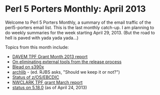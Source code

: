 Perl 5 Porters Monthly: April 2013
==================================

Welcome to Perl 5 Porters Monthly, a summary of the email traffic of the
perl5-porters email list. This is the last monthly catch-up. I am planning
to do weekly summaries for the week starting April 29, 2013. (But the road 
to hell is paved with yada yada yada...)

Topics from this month include:

* [DAVEM TPF Grant Month 2013 report][1]
* [On eliminating external tools from the release process][2]
* [Blead on s390x][3]
* [archlib][4] - (ed. RJBS asks, "Should we keep it or not?")
* [Status of z/OS/EBCDIC][5]
* [NWCLARK TPF grant March report][6]
* [status on 5.18.0][7] (as of April 24, 2013)

[1]: http://www.nntp.perl.org/group/perl.perl5.porters/2013/04/msg200813.html
[2]: http://www.nntp.perl.org/group/perl.perl5.porters/2013/04/msg200825.html
[3]: http://www.nntp.perl.org/group/perl.perl5.porters/2013/04/msg200852.html
[4]: http://www.nntp.perl.org/group/perl.perl5.porters/2013/04/msg201042.html
[5]: http://www.nntp.perl.org/group/perl.perl5.porters/2013/04/msg201046.html
[6]: http://www.nntp.perl.org/group/perl.perl5.porters/2013/04/msg201081.html
[7]: http://www.nntp.perl.org/group/perl.perl5.porters/2013/04/msg201102.html
